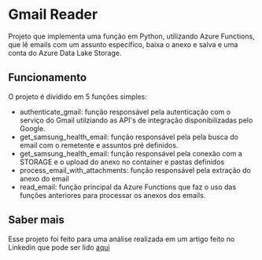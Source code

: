 # Gmail Reader

Projeto que implementa uma função em Python, utilizando Azure Functions, que lê emails com um assunto específico, baixa o anexo e salva e uma conta do Azure Data Lake Storage.

## Funcionamento

O projeto é dividido em 5 funções simples:
- authenticate_gmail: função responsável pela autenticação com o serviço do Gmail utilziando as API's de integração disponibilizadas pelo Google.
- get_samsung_health_email: função responsável pela pela busca do email com o remetente e assuntos pré definidos. 
- get_samsung_health_email: função responsável pela conexão com a STORAGE e o upload do anexo no container e pastas definidos
- process_email_with_attachments: função responsável pela extração do anexo do email
- read_email: função principal da Azure Functions que faz o uso das funções anteriores para processar os anexos dos emails.


## Saber mais

Esse projeto foi feito para uma análise realizada em um artigo feito no Linkedin que pode ser lido [aqui](https://www.linkedin.com/pulse/captura-de-dados-via-email-logic-apps-vs-azure-functions-la%C3%ADs-meuchi-jqrhf/?trackingId=iXvpRqgGRsC076ZSC6%2FFPQ%3D%3D)
